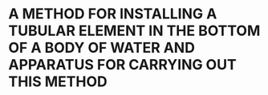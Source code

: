 # A METHOD FOR INSTALLING A TUBULAR ELEMENT IN THE BOTTOM OF A BODY OF WATER AND APPARATUS FOR CARRYING OUT THIS METHOD